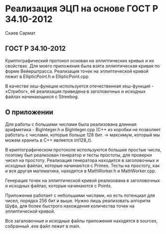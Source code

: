 # Реализация ЭЦП на основе ГОСТ Р 34.10-2012
Скаев Сармат

## ГОСТ Р 34.10-2012

Криптографический протокол основан на эллиптических кривых и их
свойствах. Для моего приложения была взята эллиптическая кривая по форме
Вейерштрасса. Реализация точек на эллиптической кривой лежит в
EllipticPoint.h и EllipticPoint.cpp

В качестве хеш-функции используется отечественная хеш-функция -
«Стрибог», её реализация приведена в заголовочных и исходных файлах
начинающихся с Streebog.

## О приложении

Для работы с большими числами была реализована длинная арифметика -
BigInteger.h и BigInteger.cpp (C++ из коробки не позволяет работать с
числами, которые больше 128 бит. -\> максимум, который мы можем хранить
в C++ является int128_t).

В криптографическом протоколе используются большие простые числа,
поэтому был реализован генератор и тесты простоты, для проверки чисел на
простоту. Реализация генератора находится в заголовочных и исходных
файлах, которые начинаются с Primes. Тесты на простоту, как и вся другая
математика, находятся в MathWorker.h и MathWorker.cpp.

Генерация точек на эллиптической кривой реализована в заголовочных и
исходных файлах, которые начинаются с Points.

Приложения работает с небольшими числами, но есть потенциал для чисел,
порядка 256 бит и выше. Нужно лишь реализовать алгоритм Шуфа, для более
быстрого нахождения количества точек на эллиптической кривой.

Все загаловочные и исходные файлы приложения находятся в sources,
собранный .exe файл лежит в main.
